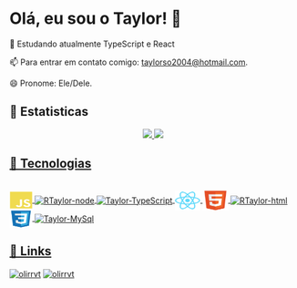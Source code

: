 
# Olá, eu sou o Taylor! 👋


🧠 Estudando atualmente TypeScript e React

📫 Para entrar em contato comigo: taylorso2004@hotmail.com.

😄 Pronome: Ele/Dele.

## 🥸 Estatisticas

<div align="center">
  <a href="https://github.com/olirrvt">
  <img height="180em" src="https://github-readme-stats.vercel.app/api?username=olirrvt&show_icons=true&theme=dark&include_all_commits=true&count_private=true"/>
  <img height="180em" src="https://github-readme-stats.vercel.app/api/top-langs/?username=olirrvt&layout=compact&langs_count=7&theme=dark"/>
</div>
  
## 🤖 Tecnologias
  
  <div style="display: inline_block"><br>
  <img align="center" alt="Taylor-Js" height="30" width="40" src="https://raw.githubusercontent.com/devicons/devicon/master/icons/javascript/javascript-plain.svg">
  <img align="center" alt="RTaylor-node" height="35" width="45" src="https://cdn.jsdelivr.net/gh/devicons/devicon/icons/nodejs/nodejs-original.svg" />
  <img align="center" alt="Taylor-TypeScript" height="35" width="45" src="https://cdn.jsdelivr.net/gh/devicons/devicon/icons/typescript/typescript-original.svg" />
  <img align="center" alt="Taylor-react" height="35" width="45"  src="https://raw.githubusercontent.com/devicons/devicon/master/icons/react/react-original.svg">
  <img align="center" alt="Taylor-HTML" height="35" width="45" src="https://raw.githubusercontent.com/devicons/devicon/master/icons/html5/html5-original.svg">
  <img align="center" alt="RTaylor-html" height="35" width="45" src="https://cdn.jsdelivr.net/gh/devicons/devicon/icons/git/git-original.svg" />
  <img align="center" alt="Taylor-Css" height="30" width="40" 
  src="https://raw.githubusercontent.com/devicons/devicon/master/icons/css3/css3-original.svg">
    <img align="center" alt="Taylor-MySql" height="50" width="60"
  src="https://cdn.jsdelivr.net/gh/devicons/devicon/icons/mysql/mysql-original-wordmark.svg" />
    </div>
  <div>
  
  
## 🤳 Links
<a href="https://linkedin.com/in/olirrvt" target="blank"><img align="center" src="https://raw.githubusercontent.com/rahuldkjain/github-profile-readme-generator/master/src/images/icons/Social/linked-in-alt.svg" alt="olirrvt" height="30" width="40" /></a>
<a href="https://instagram.com/olirrvt" target="blank"><img align="center" src="https://raw.githubusercontent.com/rahuldkjain/github-profile-readme-generator/master/src/images/icons/Social/instagram.svg" alt="olirrvt" height="30" width="40" /></a>
 </div>
